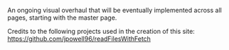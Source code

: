 An ongoing visual overhaul that will be eventually implemented across all pages, starting with the master page.

Credits to the following projects used in the creation of this site:
https://github.com/jpowell96/readFilesWithFetch